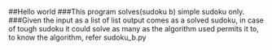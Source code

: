 ##Hello world
###This program solves(sudoku b) simple sudoku only.
###Given the input as a list of list output comes as a solved sudoku, in case of tough sudoku it could solve as many as the algorithm used permits it to, to know the algorithm, refer sudoku_b.py
